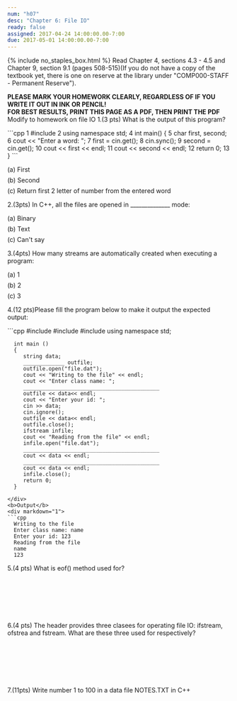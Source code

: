 ```yaml
---
num: "h07"
desc: "Chapter 6: File IO"
ready: false 
assigned: 2017-04-24 14:00:00.00-7:00
due: 2017-05-01 14:00:00.00-7:00
---
```

{% include no_staples_box.html %}
Read Chapter 4, sections 4.3 - 4.5 and Chapter 9, section 9.1 (pages 508-515)(If you do not have a copy of the textbook yet, there is one on reserve at the library under "COMP000-STAFF - Permanent Reserve").

<b>PLEASE MARK YOUR HOMEWORK CLEARLY, REGARDLESS OF IF YOU WRITE IT OUT IN INK OR PENCIL!<br/>
FOR BEST RESULTS, PRINT THIS PAGE AS A PDF, THEN PRINT THE PDF</b>
Modify to homework on file IO
1.(3 pts) What is the output of this program?
  <div style="margin-bottom:1em"></div>
  
<div markdown="1">
```cpp
1  #include <iostream>
2  using namespace std;
4  int main() {
5     char first, second;
6     cout << "Enter a word: ";
7     first = cin.get();
8     cin.sync();
9     second = cin.get();
10    cout << first << endl;
11    cout << second << endl; 
12    return 0;
13  }
```
</div>

<div style="margin-bottom:1em"></div>
    (a) First 
   <div style="margin-bottom:.5em"></div>
    (b) Second 
   <div style="margin-bottom:.5em"></div>
    (c) Return first 2 letter of number from the entered word
  <div style="margin-bottom:.5em"></div>
  
2.(3pts) In C++, all the files are opened in ______________ mode: 
<div style="margin-bottom:1em"></div>
    (a) Binary 
   <div style="margin-bottom:.5em"></div>
    (b) Text 
   <div style="margin-bottom:.5em"></div>
    (c) Can't say
  <div style="margin-bottom:.5em"></div>

3.(4pts) How many streams are automatically created when executing a program:
  <div style="margin-bottom:.1em"></div>
  (a) 1
  <div style="margin-bottom:.5em"></div>
  (b) 2
  <div style="margin-bottom:.5em"></div>
  (c) 3
  <div style="margin-bottom:.5em"></div>

4.(12 pts)Please fill the program below to make it output the expected output:
<div markdown="1">
  ```cpp
      #include <fstream>
      #include <iostream>
      #include <string>
      using namespace std;

      int main ()
      {
         string data;
         _____________ outfile;
         outfile.open("file.dat");
         cout << "Writing to the file" << endl;
         cout << "Enter class name: "; 
         ___________________________________________ 
         outfile << data<< endl;
         cout << "Enter your id: "; 
         cin >> data;
         cin.ignore();
         outfile << data<< endl;
         outfile.close();
         ifstream infile; 
         cout << "Reading from the file" << endl; 
         infile.open("file.dat"); 
         ___________________________________________
         cout << data << endl; 
         ___________________________________________
         cout << data << endl; 
         infile.close();
         return 0;
      }
  ```
  </div>
  <b>Output</b>
  <div markdown="1">
  ```cpp
    Writing to the file
    Enter class name: name
    Enter your id: 123
    Reading from the file
    name
    123
   ```
  </div>
   <div style="margin-bottom:1m"></div>
  
  
5.(4 pts) What is eof() method used for?
  <div style="margin-bottom:8em"></div>

6.(4 pts) The <fstream> header provides three clasees for operating file IO:  ifstream, ofstrea and fstream. What are these three used for respectively?
 <div style="margin-bottom:8em"></div>

7.(11pts) Write number 1 to 100 in a data file NOTES.TXT in C++
 <div style="margin-bottom:5em"></div>

